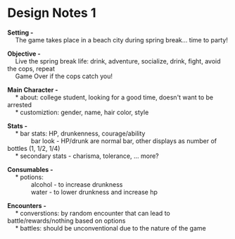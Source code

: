 Design Notes 1
==============

**Setting -**  
  &emsp; The game takes place in a beach city during spring break... time to party!  
  
**Objective -**  
  &emsp; Live the spring break life: drink, adventure, socialize, drink, fight, avoid the cops, repeat  
  &emsp; Game Over if the cops catch you!

**Main Character -**  
    &emsp; * about: college student, looking for a good time, doesn't want to be arrested  
    &emsp; * customiztion: gender, name, hair color, style
    
**Stats -**  
    &emsp; * bar stats: HP, drunkenness, courage/ability  
        &emsp; &emsp; &emsp; bar look - HP/drunk are normal bar, other displays as number of bottles (1, 1/2, 1/4)  
    &emsp; * secondary stats - charisma, tolerance, ... more?  
    
**Consumables -**  
    &emsp; * potions:  
        &emsp; &emsp; &emsp; alcohol - to increase drunkness  
        &emsp; &emsp; &emsp; water - to lower drunkness and increase hp  
  
**Encounters -**  
    &emsp; * converstions: by random encounter that can lead to battle/rewards/nothing based on options  
    &emsp; * battles: should be unconventional due to the nature of the game  
